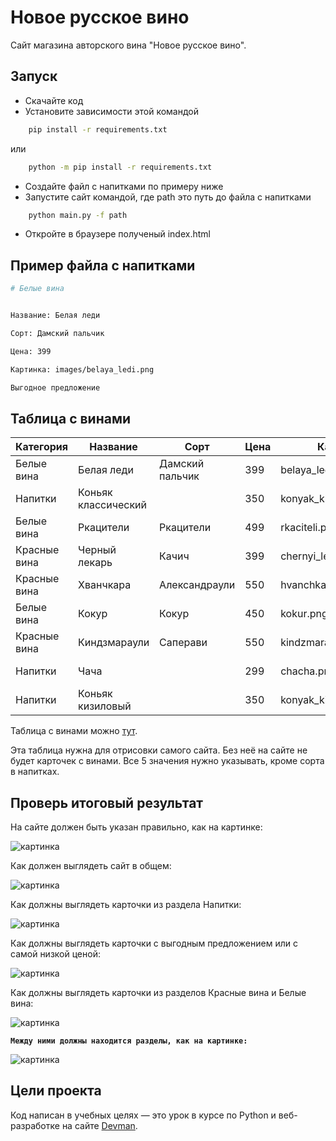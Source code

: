 # Новое русское вино

Сайт магазина авторского вина "Новое русское вино".

## Запуск

- Скачайте код
- Установите зависимости этой командой

```sh
    pip install -r requirements.txt
```
или
```sh
    python -m pip install -r requirements.txt
```
- Создайте файл с напитками по примеру ниже
- Запустите сайт командой, где path это путь до файла с напитками

```sh
    python main.py -f path
```

- Откройте в браузере полученый index.html

## Пример файла с напитками
```sh
# Белые вина


Название: Белая леди

Сорт: Дамский пальчик

Цена: 399

Картинка: images/belaya_ledi.png

Выгодное предложение
```

## Таблица с винами

| Категория    | Название             | Сорт            | Цена | Картинка                 | Акция                |
|--------------|----------------------|-----------------|------|--------------------------|----------------------|
| Белые вина   | Белая леди           | Дамский пальчик | 399  | belaya_ledi.png          | Выгодное предложение |
| Напитки      | Коньяк классический  |                 | 350  | konyak_klassicheskyi.png |                      |
| Белые вина   | Ркацители            | Ркацители       | 499  | rkaciteli.png            |                      |
| Красные вина | Черный лекарь        | Качич           | 399  | chernyi_lekar.png        |                      |
| Красные вина | Хванчкара            | Александраули   | 550  | hvanchkara.png           |                      |
| Белые вина   | Кокур                | Кокур           | 450  | kokur.png                |                      |
| Красные вина | Киндзмараули         | Саперави        | 550  | kindzmarauli.png         |                      |
| Напитки      | Чача                 |                 | 299  | chacha.png               | Выгодное предложение |
| Напитки      | Коньяк кизиловый     |                 | 350  | konyak_kizilovyi.png     |                      |

Таблица с винами можно [тут](https://lyl.su/EADQ).

Эта таблица нужна для отрисовки самого сайта. Без неё на сайте не будет карточек с винами. Все 5 значения нужно указывать, кроме сорта в напитках.

## Проверь итоговый результат

На сайте должен быть указан правильно, как на картинке:

![картинка](https://dvmn.org/media/business_age.png)

Как должен выглядеть сайт в общем:

![картинка](https://dvmn.org/media/lesson_1_separate_to_types.png)

Как должны выглядеть карточки из раздела Напитки:

![картинка](https://dvmn.org/media/lesson_1_brandies.png)

Как должны выглядеть карточки с выгодным предложением или с самой низкой ценой:

![картинка](https://dvmn.org/media/lesson1_cheapest_wine_card.png)

Как должны выглядеть карточки из разделов Красные вина и Белые вина:

![картинка](https://dvmn.org/media/lesson_1_add_two_wine_cards.png)

**`Между ними должны находится разделы, как на картинке:`**

![картинка](https://dvmn.org/media/lesson_1_separate_to_types.png)

## Цели проекта

Код написан в учебных целях — это урок в курсе по Python и веб-разработке на сайте [Devman](https://dvmn.org).
